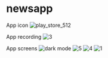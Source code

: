 # newsapp

App icon
![play_store_512](https://github.com/user-attachments/assets/0e11befd-16f8-43d9-8716-62d4e9535d08)

App recording
![3](https://github.com/user-attachments/assets/097f9828-fc7e-4c4d-8917-12efa7ee5145)

App screens
![dark mode](https://github.com/user-attachments/assets/2b9518c2-8a0e-4482-a7ed-0d51805b6ebd)
![5](https://github.com/user-attachments/assets/72ab0bd6-8e70-4e4e-8d4b-66fe6866e95a)
![4](https://github.com/user-attachments/assets/953045b3-6206-4034-9251-cb31fbc55134)
![1](https://github.com/user-attachments/assets/ed911dfd-131b-41f7-a199-b7dc779099e3)


